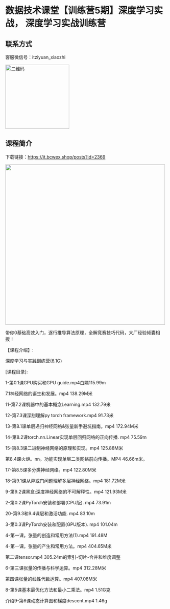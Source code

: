 # 数据技术课堂【训练营5期】深度学习实战， 深度学习实战训练营

## 联系方式

客服微信号：itziyuan_xiaozhi

<img src="https://ziyuanyun.oss-cn-guangzhou.aliyuncs.com/common/20240614073449/666b82192834a.jpg" width="200" height="200" alt="二维码">

## 课程简介

下载链接：https://it.bcwex.shop/posts?id=2369

<img src="https://ziyuanyun.oss-cn-guangzhou.aliyuncs.com/yun/20240515183901/664490c5a20af.jpg" width="500" alt="">

  

 带你0基础高效入门，逐行推导算法原理，全解竞赛技巧代码，大厂经验倾囊相授！

 【课程介绍】:

 深度学习与实践训练营(6.1G)

 [课程目录]:

 1-第0.1课GPU购买和GPU guide.mp4白嫖115.99m

 7.1神经网络的诞生和发展。mp4 138.29M米

 11-第7.2课机器中的基本概念Learning.mp4 132.79米

 12-第7.3课深刻理解py torch framework.mp4 91.73米

 13-第8.1课单层递归神经网络&amp;张量新手避坑指南。mp4 172.94M米

 14-第8.2课torch.nn.Linear实现单层回归网络的正向传播. mp4 75.59m

 15-第8.3课二进制神经网络的原理和实现。mp4 125.88M米

 第8.4课火炬。nn。功能实现单层二类网络前向传播。MP4 46.66m米。

 17-第8.5课多分类神经网络。mp4 122.80M米

 18-第9.1课从异或门问题理解多层神经网络。mp4 181.72M米

 9-第9.2课黑盒:深度神经网络的不可解释性。mp4 121.93M米

 2-第0.2课PyTorch安装和部署(CPU版). mp4 73.91m

 20-第9.3和9.4课层和激活功能. mp4 83.10m

 3-第0.3课PyTorch安装和配置(GPU版本). mp4 101.04m

 4-第一课。张量的创造和常用方法(1).mp4 191.48M

 4-第一课。张量的产生和常用方法。mp4 404.65M米

 第二课tensor.mp4 305.24m的索引-切片-合并和维度调整

 6-第三课张量的传播与科学运算。mp4 312.28M米

 第四课张量的线性代数运算。mp4 407.08M米

 8-第5课基本最优化方法和最小二乘法。mp4 1.51G克

 介绍9-第6课动态计算图和梯度descent.mp4 1.46g

  